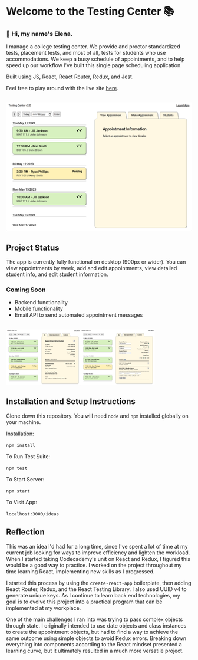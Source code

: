 # Welcome to the Testing Center 📚

### 👋 Hi, my name's Elena. 

I manage a college testing center. We provide and proctor standardized tests, placement tests, and most of all, tests for students who use accommodations. We keep a busy schedule of appointments, and to help speed up our workflow I've built this single page scheduling application.

Built using JS, React, React Router, Redux, and Jest. 

Feel free to play around with the live site <a href='https://hellogonzo.github.io/testing-center-2/](https://elena-brosseau.github.io/testing-center-2/' target='_blank' >here</a>.

##
<img src='readme/Screen Shot 2023-05-11 at 2.33.18 PM.png' width='600px'/>

## Project Status

The app is currently fully functional on desktop (900px or wider). You can view appointments by week, add and edit appointments, view detailed student info, and edit student information.

### Coming Soon

 - Backend functionality
 - Mobile functionality
 - Email API to send automated appointment messages

<br>

<img src='readme/Screen Shot 2023-05-12 at 1.35.53 PM.png' width='40%' align='left'/>
<img src='readme/Screen Shot 2023-05-12 at 1.37.27 PM.png' width='40%'/>

## Installation and Setup Instructions 

Clone down this repository. You will need `node` and `npm` installed globally on your machine.  

Installation:

`npm install`  

To Run Test Suite:  

`npm test`  

To Start Server:

`npm start`  

To Visit App:

`localhost:3000/ideas`  

## Reflection  

This was an idea I'd had for a long time, since I've spent a lot of time at my current job looking for ways to improve efficiency and lighten the workload. When I started taking Codecademy's unit on React and Redux, I figured this would be a good way to practice. I worked on the project throughout my time learning React, implementing new skills as I progressed.

I started this process by using the `create-react-app` boilerplate, then adding React Router, Redux, and the React Testing Library. I also used UUID v4 to generate unique keys. As I continue to learn back end technologies, my goal is to evolve this project into a practical program that can be implemented at my workplace.

One of the main challenges I ran into was trying to pass complex objects through state. I originally intended to use date objects and class instances to create the appointment objects, but had to find a way to achieve the same outcome using simple objects to avoid Redux errors. Breaking down everything into components according to the React mindset presented a learning curve, but it ultimately resulted in a much more versatile project.






